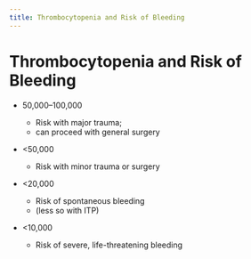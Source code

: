 ```yaml
---
title: Thrombocytopenia and Risk of Bleeding
---
```


# Thrombocytopenia and Risk of Bleeding

- 50,000–100,000

  - Risk with major trauma;
  - can proceed with general surgery

- <50,000

  - Risk with minor trauma or surgery

- <20,000

  - Risk of spontaneous bleeding
  - (less so with ITP)

- <10,000
  - Risk of severe, life-threatening bleeding
